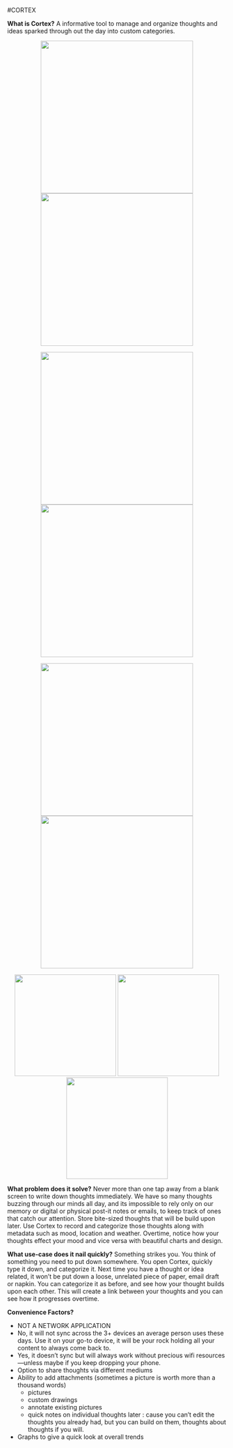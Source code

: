#CORTEX

**What is Cortex?**
A informative tool to manage and organize thoughts and ideas sparked through out the day into custom categories.

<p align="center">
  <img src="/screenshots/enterThought.PNG" width="350"/>
  <img src="/screenshots/allCategories.png" width="350"/>
</p>

<p align="center">
  <img src="/screenshots/attachmentOptions.PNG" width="350"/>
  <img src="/screenshots/doodleSettings.PNG" width="350"/>
</p>

<p align="center">
  <img src="/screenshots/historyScreen.PNG" width="350"/>
  <img src="/screenshots/searchResults.PNG" width="350"/>
</p>

<p align="center">
  <img src="/screenshots/moodChart.PNG" width="233"/>
  <img src="/screenshots/categoryChart.PNG" width="233"/>
  <img src="/screenshots/numOfThoughtsChart.PNG" width="233"/>
</p>

**What problem does it solve?**
Never more than one tap away from a blank screen to write down thoughts immediately. We have so many thoughts buzzing through our minds all day, and its impossible to rely only on our memory or digital or physical post-it notes or emails, to keep track of ones that catch our attention. Store bite-sized thoughts that will be build upon later. Use Cortex to record and categorize those thoughts along with metadata such as mood, location and weather. Overtime, notice how your thoughts effect your mood and vice versa with beautiful charts and design.

**What use-case does it nail quickly?**
Something strikes you. You think of something you need to put down somewhere. You open Cortex, quickly type it down, and categorize it.  Next time you have a thought or idea related, it won’t be put down a loose, unrelated piece of paper, email draft or napkin. You can categorize it as before, and see how your thought builds upon each other. This will create a link between your thoughts and you can see how it progresses overtime.

**Convenience Factors?**
- NOT A NETWORK APPLICATION
- No, it will not sync across the 3+ devices an average person uses these days. Use it on your go-to device, it will be your rock holding all your content to always come back to.
- Yes, it doesn’t sync but will always work without precious wifi resources —unless maybe if you keep dropping your phone.
- Option to share thoughts via different mediums
- Ability to add attachments (sometimes a picture is worth more than a thousand words)
	- pictures
	- custom drawings
	- annotate existing pictures
	- quick notes on individual thoughts later : cause you can’t edit the thoughts you already had, but you can build on them, thoughts about thoughts if you will.
- Graphs to give a quick look at overall trends

